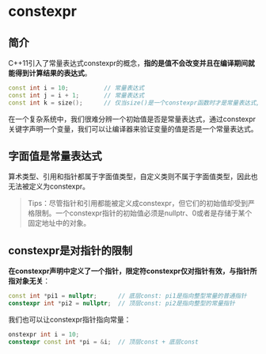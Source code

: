 # constexpr

## 简介

C++11引入了常量表达式constexpr的概念，**指的是值不会改变并且在编译期间就能得到计算结果的表达式**。

```c++
const int i = 10;          // 常量表达式
const int j = i + 1;       // 常量表达式
const int k = size();      // 仅当size()是一个constexpr函数时才是常量表达式, 运行时才能获得具体值就不是常量表达式
```

在一个复杂系统中，我们很难分辨一个初始值是否是常量表达式，通过constexpr关键字声明一个变量，我们可以让编译器来验证变量的值是否是一个常量表达式。

## 字面值是常量表达式

算术类型、引用和指针都属于字面值类型，自定义类则不属于字面值类型，因此也无法被定义为constexpr。

> Tips：尽管指针和引用都能被定义成constexpr，但它们的初始值却受到严格限制。一个constexpr指针的初始值必须是nullptr、0或者是存储于某个固定地址中的对象。

## constexpr是对指针的限制

**在constexpr声明中定义了一个指针，限定符constexpr仅对指针有效，与指针所指对象无关**：

```c++
const int *pi1 = nullptr;      // 底层const: pi1是指向整型常量的普通指针
constexpr int *pi2 = nullptr;  // 顶层const: pi2是指向整型的常量指针
```

我们也可以让constexpr指针指向常量：

```c++
onstexpr int i = 10;
constexpr const int *pi = &i;  // 顶层const + 底层const
```

